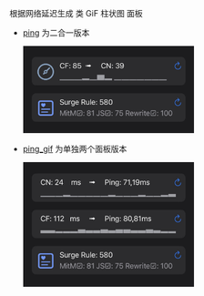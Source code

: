 根据网络延迟生成 类 GiF 柱状图 面板 

- [ping](https://raw.githubusercontent.com/Keywos/rule/main/script/ping/ping.sgmodule) 为二合一版本

  <img src="img/pingt.jpg" alt="替代文本" width="300px" />

- [ping_gif](https://raw.githubusercontent.com/Keywos/rule/main/script/ping/ping_gif.sgmodule) 为单独两个面板版本

  <img src="img/ping_gif.jpg" alt="替代文本" width="300px" />


